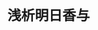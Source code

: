 ---
layout: post
title:  浅析明日香与
date:
last_change_date:
categories:
brief_introduction:
tags:
related_posts: 
---